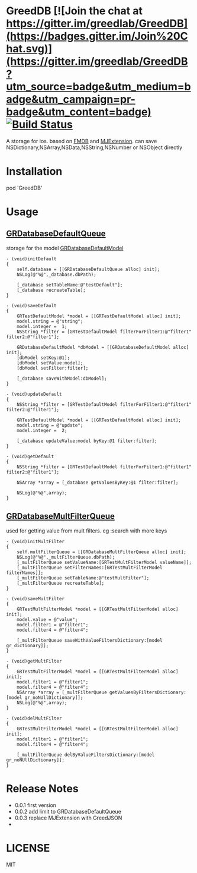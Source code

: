 # GreedDB [![Join the chat at https://gitter.im/greedlab/GreedDB](https://badges.gitter.im/Join%20Chat.svg)](https://gitter.im/greedlab/GreedDB?utm_source=badge&utm_medium=badge&utm_campaign=pr-badge&utm_content=badge) [![Build Status](https://travis-ci.org/greedlab/GreedDB.svg?branch=master)](https://travis-ci.org/greedlab/GreedDB) 

 A storage for ios. based on [FMDB](https://github.com/ccgus/fmdb) and [MJExtension](https://github.com/CoderMJLee/MJExtension). can save NSDictionary,NSArray,NSData,NSString,NSNumber or NSObject  directly
# Installation
pod 'GreedDB'
# Usage
## [GRDatabaseDefaultQueue](https://github.com/greedlab/GreedDB/blob/master/GreedDB/GRDatabaseDefaultQueue.h)
storage for the model [GRDatabaseDefaultModel](https://github.com/greedlab/GreedDB/blob/master/GreedDB/GRDatabaseDefaultModel.h)
``` objc
- (void)initDefault
{
    self.database = [[GRDatabaseDefaultQueue alloc] init];
    NSLog(@"%@",_database.dbPath);
    
    [_database setTableName:@"testDefault"];
    [_database recreateTable];
}

- (void)saveDefault
{
    GRTestDefaultModel *model = [[GRTestDefaultModel alloc] init];
    model.string = @"string";
    model.integer =  1;
    NSString *filter = [GRTestDefaultModel filterForFilter1:@"filter1" filter2:@"filter1"];
    
    GRDatabaseDefaultModel *dbModel = [[GRDatabaseDefaultModel alloc] init];
    [dbModel setKey:@1];
    [dbModel setValue:model];
    [dbModel setFilter:filter];
    
    [_database saveWithModel:dbModel];
}

- (void)updateDefault
{
    NSString *filter = [GRTestDefaultModel filterForFilter1:@"filter1" filter2:@"filter1"];
    
    GRTestDefaultModel *model = [[GRTestDefaultModel alloc] init];
    model.string = @"update";
    model.integer =  2;
    
    [_database updateValue:model byKey:@1 filter:filter];
}

- (void)getDefault
{
    NSString *filter = [GRTestDefaultModel filterForFilter1:@"filter1" filter2:@"filter1"];
    
    NSArray *array = [_database getValuesByKey:@1 filter:filter];
    
    NSLog(@"%@",array);
}
```
## [GRDatabaseMultFilterQueue](https://github.com/greedlab/GreedDB/blob/master/GreedDB/GRDatabaseMultFilterQueue.h)
used for getting value from mult filters. eg :search with more keys

``` objc
- (void)initMultFilter
{
    self.multFilterQueue = [[GRDatabaseMultFilterQueue alloc] init];
    NSLog(@"%@",_multFilterQueue.dbPath);
    [_multFilterQueue setValueName:[GRTestMultFilterModel valueName]];
    [_multFilterQueue setFilterNames:[GRTestMultFilterModel filterNames]];
    [_multFilterQueue setTableName:@"testMultFilter"];
    [_multFilterQueue recreateTable];
}

- (void)saveMultFilter
{
    GRTestMultFilterModel *model = [[GRTestMultFilterModel alloc] init];
    model.value = @"value";
    model.filter1 = @"filter1";
    model.filter4 = @"filter4";
    
    [_multFilterQueue saveWithValueFiltersDictionary:[model gr_dictionary]];
}

- (void)getMultFilter
{
    GRTestMultFilterModel *model = [[GRTestMultFilterModel alloc] init];
    model.filter1 = @"filter1";
    model.filter4 = @"filter4";
    NSArray *array = [_multFilterQueue getValuesByFiltersDictionary:[model gr_noNUllDictionary]];
    NSLog(@"%@",array);
}

- (void)delMultFilter
{
    GRTestMultFilterModel *model = [[GRTestMultFilterModel alloc] init];
    model.filter1 = @"filter1";
    model.filter4 = @"filter4";
    
    [_multFilterQueue delByValueFiltersDictionary:[model gr_noNUllDictionary]];
}
```
# Release Notes
* 0.0.1 first version
* 0.0.2 add limit to GRDatabaseDefaultQueue
* 0.0.3 replace MJExtension with GreedJSON
* 
# LICENSE
MIT
